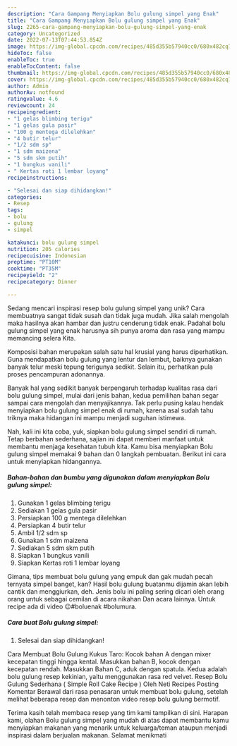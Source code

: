 ```yaml
---
description: "Cara Gampang Menyiapkan Bolu gulung simpel yang Enak"
title: "Cara Gampang Menyiapkan Bolu gulung simpel yang Enak"
slug: 2265-cara-gampang-menyiapkan-bolu-gulung-simpel-yang-enak
category: Uncategorized
date: 2022-07-13T07:44:53.854Z
image: https://img-global.cpcdn.com/recipes/485d355b57940cc0/680x482cq70/bolu-gulung-simpel-foto-resep-utama.jpg
hideToc: false
enableToc: true
enableTocContent: false
thumbnail: https://img-global.cpcdn.com/recipes/485d355b57940cc0/680x482cq70/bolu-gulung-simpel-foto-resep-utama.jpg
cover: https://img-global.cpcdn.com/recipes/485d355b57940cc0/680x482cq70/bolu-gulung-simpel-foto-resep-utama.jpg
author: Admin
authorAv: notfound
ratingvalue: 4.6
reviewcount: 24
recipeingredient:
- "1 gelas blimbing terigu"
- "1 gelas gula pasir"
- "100 g mentega dilelehkan"
- "4 butir telur"
- "1/2 sdm sp"
- "1 sdm maizena"
- "5 sdm skm putih"
- "1 bungkus vanili"
- " Kertas roti 1 lembar loyang"
recipeinstructions:

- "Selesai dan siap dihidangkan!"
categories:
- Resep
tags:
- bolu
- gulung
- simpel

katakunci: bolu gulung simpel 
nutrition: 205 calories
recipecuisine: Indonesian
preptime: "PT10M"
cooktime: "PT35M"
recipeyield: "2"
recipecategory: Dinner

---
```





Sedang mencari inspirasi resep bolu gulung simpel yang unik? Cara membuatnya sangat tidak susah dan tidak juga mudah. Jika salah mengolah maka hasilnya akan hambar dan justru cenderung tidak enak. Padahal bolu gulung simpel yang enak harusnya sih punya aroma dan rasa yang mampu memancing selera Kita.





Komposisi bahan merupakan salah satu hal krusial yang harus diperhatikan. Guna mendapatkan bolu gulung yang lentur dan lembut, baiknya gunakan banyak telur meski tepung terigunya sedikit. Selain itu, perhatikan pula proses pencampuran adonannya.

Banyak hal yang sedikit banyak berpengaruh terhadap kualitas rasa dari bolu gulung simpel, mulai dari jenis bahan, kedua pemilihan bahan segar sampai cara mengolah dan menyajikannya. Tak perlu pusing kalau hendak menyiapkan bolu gulung simpel enak di rumah, karena asal sudah tahu triknya maka hidangan ini mampu menjadi suguhan istimewa.






Nah, kali ini kita coba, yuk, siapkan bolu gulung simpel sendiri di rumah. Tetap berbahan sederhana, sajian ini dapat memberi manfaat untuk membantu menjaga kesehatan tubuh kita. Kamu bisa menyiapkan Bolu gulung simpel memakai 9 bahan dan 0 langkah pembuatan. Berikut ini cara untuk menyiapkan hidangannya.

<!--inarticleads1-->

##### Bahan-bahan dan bumbu yang digunakan dalam menyiapkan Bolu gulung simpel:

1. Gunakan 1 gelas blimbing terigu
1. Sediakan 1 gelas gula pasir
1. Persiapkan 100 g mentega dilelehkan
1. Persiapkan 4 butir telur
1. Ambil 1/2 sdm sp
1. Gunakan 1 sdm maizena
1. Sediakan 5 sdm skm putih
1. Siapkan 1 bungkus vanili
1. Siapkan  Kertas roti 1 lembar loyang


Gimana, tips membuat bolu gulung yang empuk dan gak mudah pecah ternyata simpel banget, kan? Hasil bolu gulung buatanmu dijamin akan lebih cantik dan menggiurkan, deh. Jenis bolu ini paling sering dicari oleh orang orang untuk sebagai cemilan di acara nikahan Dan acara lainnya. Untuk recipe ada di video 😉#boluenak #bolumura. 

<!--inarticleads2-->

##### Cara buat Bolu gulung simpel:


1. Selesai dan siap dihidangkan!

Cara Membuat Bolu Gulung Kukus Taro: Kocok bahan A dengan mixer kecepatan tinggi hingga kental. Masukkan bahan B, kocok dengan kecepatan rendah. Masukkan Bahan C, aduk dengan spatula. Kedua adalah bolu gulung resep kekinian, yaitu menggunakan rasa red velvet. Resep Bolu Gulung Sederhana ( Simple Roll Cake Recipe ) Oleh Neti Recipes Posting Komentar Berawal dari rasa penasaran untuk membuat bolu gulung, setelah melihat beberapa resep dan menonton video resep bolu gulung bermotif. 

Terima kasih telah membaca resep yang tim kami tampilkan di sini. Harapan kami, olahan Bolu gulung simpel yang mudah di atas dapat membantu kamu menyiapkan makanan yang menarik untuk keluarga/teman ataupun menjadi inspirasi dalam berjualan makanan. Selamat menikmati
